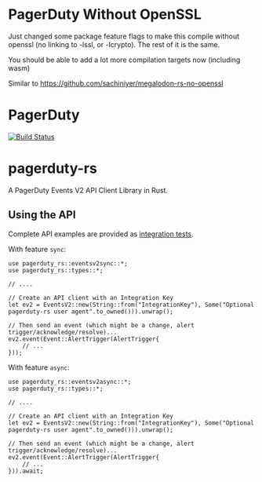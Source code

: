 # PagerDuty Without OpenSSL
Just changed some package feature flags to make this compile without openssl (no linking to -lssl, or -lcrypto). The rest of it is the same.

You should be able to add a lot more compilation targets now (including wasm)
 
Similar to https://github.com/sachiniyer/megalodon-rs-no-openssl

# PagerDuty
[![Build Status](https://github.com/archisgore/pagerduty-rs/actions/workflows/build.yml/badge.svg)](https://github.com/archisgore/pagerduty-rs/actions/workflows/build.yml)

# pagerduty-rs

A PagerDuty Events V2 API Client Library in Rust.

## Using the API

Complete API examples are provided as [integration tests](./tests).

With feature `sync`:

```.rust
use pagerduty_rs::eventsv2sync::*;
use pagerduty_rs::types::*;

// ....

// Create an API client with an Integration Key
let ev2 = EventsV2::new(String::from("IntegrationKey"), Some("Optional pagerduty-rs user agent".to_owned())).unwrap();

// Then send an event (which might be a change, alert trigger/acknowledge/resolve)...
ev2.event(Event::AlertTrigger(AlertTrigger{
    // ...
}));
```

With feature `async`:

```.rust
use pagerduty_rs::eventsv2async::*;
use pagerduty_rs::types::*;

// ....

// Create an API client with an Integration Key
let ev2 = EventsV2::new(String::from("IntegrationKey"), Some("Optional pagerduty-rs user agent".to_owned())).unwrap();

// Then send an event (which might be a change, alert trigger/acknowledge/resolve)...
ev2.event(Event::AlertTrigger(AlertTrigger{
    // ...
})).await;
```

